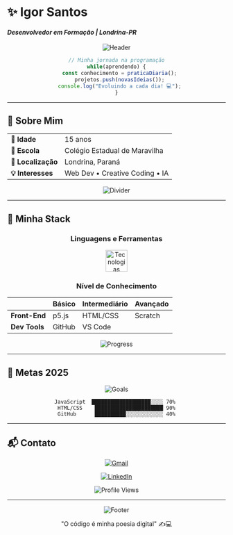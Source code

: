 # **✨ Igor Santos**  
#### *Desenvolvedor em Formação | Londrina-PR*  

<div align="center">
  
  ![Header](https://github.com/IgorSantosDev/IgorSantosDev/blob/main/assets/banner-tech.gif?raw=true)
  
  ```javascript
  // Minha jornada na programação
  while(aprendendo) {
    const conhecimento = praticaDiaria();
    projetos.push(novasIdeias());
    console.log("Evoluindo a cada dia! 💻");
  }
  ```
</div>

---

## **🌠 Sobre Mim**
<div align="center">
  
  |  |  |
  |---|---|
  | **🎂 Idade** | 15 anos |
  | **🏫 Escola** | Colégio Estadual de Maravilha |
  | **📍 Localização** | Londrina, Paraná |
  | **💡 Interesses** | Web Dev • Creative Coding • IA |
  
  ![Divider](https://github.com/IgorSantosDev/IgorSantosDev/blob/main/assets/divider.png?raw=true)
</div>

---

## **🚀 Minha Stack**

<div align="center">
  
  ### **Linguagens e Ferramentas**
  
  <img src="https://skillicons.dev/icons?i=js,html,css,github,vscode,stackoverflow" alt="Tecnologias" height="50">
  
  ### **Nível de Conhecimento**
  
  |  | Básico | Intermediário | Avançado |
  |--|--------|--------------|---------|
  | **Front-End** | p5.js | HTML/CSS | Scratch |
  | **Dev Tools** | GitHub | VS Code |  |
  
  ![Progress](https://github-readme-stats.vercel.app/api/top-langs/?username=IgorSantosDev&layout=compact&theme=radical)
</div>

---

## **🎯 Metas 2025**

<div align="center">
  
  ![Goals](https://github.com/IgorSantosDev/IgorSantosDev/blob/main/assets/goals-chart.png?raw=true)
  
  ```progress
  JavaScript  ███████████████████░░░░ 70% 
  HTML/CSS    ██████████████████████ 90%
  GitHub      ██████████░░░░░░░░░░░░ 40%
  ```
</div>

---

## **📬 Contato**

<div align="center">
  
  [![Gmail](https://img.shields.io/badge/-santos.igor19@escola.pr.gov.br-c14438?style=for-the-badge&logo=gmail&logoColor=white)](mailto:santos.igor19@escola.pr.gov.br)
  
  [![LinkedIn](https://img.shields.io/badge/-Conecte_se-0077B5?style=for-the-badge&logo=linkedin)](https://linkedin.com/in/seuperfil)
  
  ![Profile Views](https://komarev.com/ghpvc/?username=IgorSantosDev&color=blueviolet&style=for-the-badge)
</div>

---

<div align="center">
  
  ![Footer](https://github.com/IgorSantosDev/IgorSantosDev/blob/main/assets/footer-wave.svg?raw=true)
  
  "O código é minha poesia digital" ✍️💻
</div>
